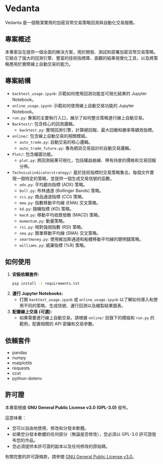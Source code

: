 # Vedanta

Vedanta 是一個簡潔實用的加密貨幣交易策略回測與自動化交易服務。

## 專案概述

本專案旨在提供一個全面的解決方案，用於開發、測試和部署加密貨幣交易策略。它結合了強大的回測引擎、豐富的技術指標庫、直觀的結果視覺化工具，以及將策略應用於實際線上自動交易的能力。

## 專案結構

-   `backtest_usage.ipynb`: 示範如何使用回測功能並可視化結果的 Jupyter Notebook。
-   `online_usage.ipynb`: 示範如何使用線上自動交易功能的 Jupyter Notebook。
-   `run.py`: 專案的主要執行入口，展示了如何整合策略進行線上自動交易。
-   `Backtest/`: 包含核心的回測邏輯。
    -   `backtest.py`: 實現回測引擎，計算總回報、最大回撤和勝率等績效指標。
-   `online/`: 包含線上自動交易的相關模組。
    -   `auto_trade.py`: 自動交易的核心邏輯。
    -   `auto_trade_future.py`: 專為期貨交易設計的自動交易邏輯。
-   `Plot/`: 包含繪圖功能。
    -   `plot.py`: 將回測結果可視化，包括權益曲線、帶有持倉的價格和交易回報分佈。
-   `Technicalindicatorstrategy/`: 基於技術指標的交易策略集合。每個文件實現一個特定的策略，並提供一個生成交易信號的函數。
    -   `adx.py`: 平均趨向指標 (ADX) 策略。
    -   `boll.py`: 布林通道 (Bollinger Bands) 策略。
    -   `cci.py`: 商品通道指標 (CCI) 策略。
    -   `ema.py`: 指數移動平均線 (EMA) 交叉策略。
    -   `kd.py`: 隨機指標 (KD) 策略。
    -   `macd.py`: 移動平均收斂發散 (MACD) 策略。
    -   `momentum.py`: 動量策略。
    -   `rsi.py`: 相對強弱指數 (RSI) 策略。
    -   `sma.py`: 簡單移動平均線 (SMA) 交叉策略。
    -   `smartmoney.py`: 使用維加斯通道和船體移動平均線的聰明錢策略。
    -   `williams.py`: 威廉指標 (%R) 策略。

## 如何使用

1.  **安裝依賴套件:**
    ```bash
    pip install -r requirements.txt
    ```
2.  **運行 Jupyter Notebooks:**
    *   打開 `backtest_usage.ipynb` 或 `online_usage.ipynb` 以了解如何導入和使用不同的策略、生成信號、運行回測以及繪製結果圖表。
3.  **配置線上交易 (可選):**
    *   如果需要進行線上自動交易，請根據 `online/` 目錄下的模組和 `run.py` 的範例，配置相關的 API 密鑰和交易參數。

## 依賴套件

-   pandas
-   numpy
-   matplotlib
-   requests
-   ccxt
-   python-dotenv

## 許可證

本專案根據 **GNU General Public License v3.0 (GPL-3.0)** 發布。

這意味著：
*   您可以自由地使用、修改和分發本軟體。
*   如果您分發本軟體的任何部分（無論是否修改），您必須以 GPL-3.0 許可證發布您的作品。
*   您必須提供本許可證的副本以及任何修改的原始碼。

有關完整的許可證條款，請參閱 [GNU General Public License v3.0](https://www.gnu.org/licenses/gpl-3.0.html)。
